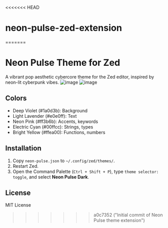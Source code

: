 <<<<<<< HEAD
# neon-pulse-zed-extension
=======
# Neon Pulse Theme for Zed

A vibrant pop aesthetic cybercore theme for the Zed editor, inspired by neon-lit cyberpunk vibes.
![image](https://github.com/user-attachments/assets/3548ee3d-cffb-4068-9651-65fa90c875c8)
![image](https://github.com/user-attachments/assets/5d6f6261-e7dc-4ab0-b763-8754a14a5bd0)


## Colors
- Deep Violet (#1a0d3b): Background
- Light Lavender (#e0e0ff): Text
- Neon Pink (#ff3b6b): Accents, keywords
- Electric Cyan (#00ffcc): Strings, types
- Bright Yellow (#ffea00): Functions, numbers

## Installation
1. Copy `neon-pulse.json` to `~/.config/zed/themes/`.
2. Restart Zed.
3. Open the Command Palette (`Ctrl + Shift + P`), type `theme selector: toggle`, and select **Neon Pulse Dark**.

## License
MIT License
>>>>>>> a0c7352 ("Initial commit of Neon Pulse theme extension")
